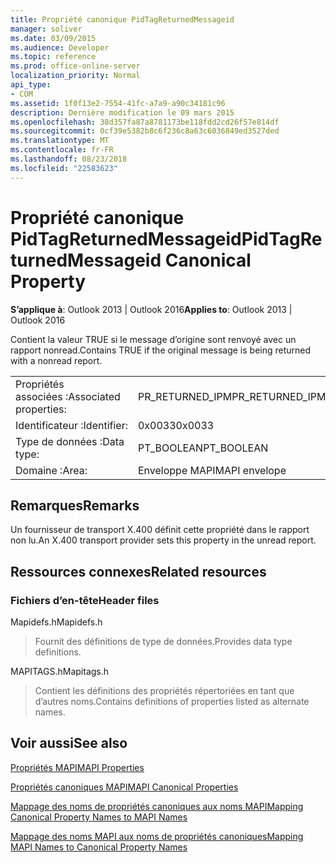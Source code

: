 ```yaml
---
title: Propriété canonique PidTagReturnedMessageid
manager: soliver
ms.date: 03/09/2015
ms.audience: Developer
ms.topic: reference
ms.prod: office-online-server
localization_priority: Normal
api_type:
- COM
ms.assetid: 1f0f13e2-7554-41fc-a7a9-a90c34181c96
description: Dernière modification le 09 mars 2015
ms.openlocfilehash: 38d357fa87a8781173be118fdd2cd26f57e814df
ms.sourcegitcommit: 0cf39e5382b8c6f236c8a63c6036849ed3527ded
ms.translationtype: MT
ms.contentlocale: fr-FR
ms.lasthandoff: 08/23/2018
ms.locfileid: "22583623"
---
```

# <a name="pidtagreturnedmessageid-canonical-property"></a><span data-ttu-id="6727b-103">Propriété canonique PidTagReturnedMessageid</span><span class="sxs-lookup"><span data-stu-id="6727b-103">PidTagReturnedMessageid Canonical Property</span></span>

  
  
<span data-ttu-id="6727b-104">**S’applique à**: Outlook 2013 | Outlook 2016</span><span class="sxs-lookup"><span data-stu-id="6727b-104">**Applies to**: Outlook 2013 | Outlook 2016</span></span> 
  
<span data-ttu-id="6727b-105">Contient la valeur TRUE si le message d’origine sont renvoyé avec un rapport nonread.</span><span class="sxs-lookup"><span data-stu-id="6727b-105">Contains TRUE if the original message is being returned with a nonread report.</span></span>
  
|||
|:-----|:-----|
|<span data-ttu-id="6727b-106">Propriétés associées :</span><span class="sxs-lookup"><span data-stu-id="6727b-106">Associated properties:</span></span>  <br/> |<span data-ttu-id="6727b-107">PR_RETURNED_IPM</span><span class="sxs-lookup"><span data-stu-id="6727b-107">PR_RETURNED_IPM</span></span>  <br/> |
|<span data-ttu-id="6727b-108">Identificateur :</span><span class="sxs-lookup"><span data-stu-id="6727b-108">Identifier:</span></span>  <br/> |<span data-ttu-id="6727b-109">0x0033</span><span class="sxs-lookup"><span data-stu-id="6727b-109">0x0033</span></span>  <br/> |
|<span data-ttu-id="6727b-110">Type de données :</span><span class="sxs-lookup"><span data-stu-id="6727b-110">Data type:</span></span>  <br/> |<span data-ttu-id="6727b-111">PT_BOOLEAN</span><span class="sxs-lookup"><span data-stu-id="6727b-111">PT_BOOLEAN</span></span>  <br/> |
|<span data-ttu-id="6727b-112">Domaine :</span><span class="sxs-lookup"><span data-stu-id="6727b-112">Area:</span></span>  <br/> |<span data-ttu-id="6727b-113">Enveloppe MAPI</span><span class="sxs-lookup"><span data-stu-id="6727b-113">MAPI envelope</span></span>  <br/> |
   
## <a name="remarks"></a><span data-ttu-id="6727b-114">Remarques</span><span class="sxs-lookup"><span data-stu-id="6727b-114">Remarks</span></span>

<span data-ttu-id="6727b-115">Un fournisseur de transport X.400 définit cette propriété dans le rapport non lu.</span><span class="sxs-lookup"><span data-stu-id="6727b-115">An X.400 transport provider sets this property in the unread report.</span></span>
  
## <a name="related-resources"></a><span data-ttu-id="6727b-116">Ressources connexes</span><span class="sxs-lookup"><span data-stu-id="6727b-116">Related resources</span></span>

### <a name="header-files"></a><span data-ttu-id="6727b-117">Fichiers d’en-tête</span><span class="sxs-lookup"><span data-stu-id="6727b-117">Header files</span></span>

<span data-ttu-id="6727b-118">Mapidefs.h</span><span class="sxs-lookup"><span data-stu-id="6727b-118">Mapidefs.h</span></span>
  
> <span data-ttu-id="6727b-119">Fournit des définitions de type de données.</span><span class="sxs-lookup"><span data-stu-id="6727b-119">Provides data type definitions.</span></span>
    
<span data-ttu-id="6727b-120">MAPITAGS.h</span><span class="sxs-lookup"><span data-stu-id="6727b-120">Mapitags.h</span></span>
  
> <span data-ttu-id="6727b-121">Contient les définitions des propriétés répertoriées en tant que d’autres noms.</span><span class="sxs-lookup"><span data-stu-id="6727b-121">Contains definitions of properties listed as alternate names.</span></span>
    
## <a name="see-also"></a><span data-ttu-id="6727b-122">Voir aussi</span><span class="sxs-lookup"><span data-stu-id="6727b-122">See also</span></span>



[<span data-ttu-id="6727b-123">Propriétés MAPI</span><span class="sxs-lookup"><span data-stu-id="6727b-123">MAPI Properties</span></span>](mapi-properties.md)
  
[<span data-ttu-id="6727b-124">Propriétés canoniques MAPI</span><span class="sxs-lookup"><span data-stu-id="6727b-124">MAPI Canonical Properties</span></span>](mapi-canonical-properties.md)
  
[<span data-ttu-id="6727b-125">Mappage des noms de propriétés canoniques aux noms MAPI</span><span class="sxs-lookup"><span data-stu-id="6727b-125">Mapping Canonical Property Names to MAPI Names</span></span>](mapping-canonical-property-names-to-mapi-names.md)
  
[<span data-ttu-id="6727b-126">Mappage des noms MAPI aux noms de propriétés canoniques</span><span class="sxs-lookup"><span data-stu-id="6727b-126">Mapping MAPI Names to Canonical Property Names</span></span>](mapping-mapi-names-to-canonical-property-names.md)

